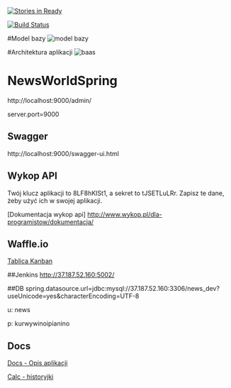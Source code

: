 [![Stories in Ready](https://badge.waffle.io/w4-pwr/NewsWorldSpring.png?label=ready&title=Ready)](https://waffle.io/w4-pwr/NewsWorldSpring)

[![Build Status](http://37.187.52.160:5002/job/NewsWorld/badge/icon)](http://37.187.52.160:5002/job/NewsWorld)

#Model bazy
![model bazy](http://i.imgur.com/3Dxcj4S.png)

#Architektura aplikacji
![baas](http://i.imgur.com/HjJxAxg.png)

# NewsWorldSpring
http://localhost:9000/admin/

server.port=9000

## Swagger
http://localhost:9000/swagger-ui.html

## Wykop API
Twój klucz aplikacji to 8LF8hKISt1, a sekret to tJSETLuLRr. Zapisz te dane, żeby użyć ich w swojej aplikacji.

[Dokumentacja wykop api] http://www.wykop.pl/dla-programistow/dokumentacja/

## Waffle.io
[Tablica Kanban](https://waffle.io/w4-pwr/NewsWorldSpring)

##Jenkins
http://37.187.52.160:5002/

##DB
spring.datasource.url=jdbc:mysql://37.187.52.160:3306/news_dev?useUnicode=yes&characterEncoding=UTF-8

u: news

p: kurwywinoipianino

## Docs
[Docs - Opis aplikacji](https://docs.google.com/document/d/1VANJ2yBULKqRvS25Dz2V9VFLijS-6t9b80mR4y7JHHc/edit)

[Calc - historyjki](https://docs.google.com/spreadsheets/d/1TnmoEvcOgcc_QbaBTp02Tn_28LKu6qOBgaNQdYzzJ9M/edit#gid=0)
